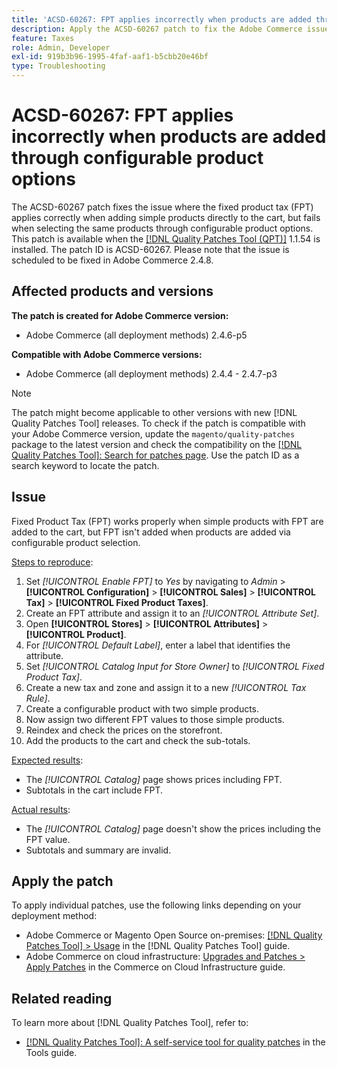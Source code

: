 ```yaml
---
title: 'ACSD-60267: FPT applies incorrectly when products are added through configurable product options'
description: Apply the ACSD-60267 patch to fix the Adobe Commerce issue where the fixed product tax (FPT) applies correctly when adding simple products directly to the cart, but fails when selecting the same products through configurable product options.
feature: Taxes
role: Admin, Developer
exl-id: 919b3b96-1995-4faf-aaf1-b5cbb20e46bf
type: Troubleshooting
---
```

# ACSD-60267: FPT applies incorrectly when products are added through configurable product options

The ACSD-60267 patch fixes the issue where the fixed product tax (FPT) applies correctly when adding simple products directly to the cart, but fails when selecting the same products through configurable product options. This patch is available when the [[!DNL Quality Patches Tool (QPT)]](https://experienceleague.adobe.com/docs/commerce-operations/tools/quality-patches-tool/usage.html) 1.1.54 is installed. The patch ID is ACSD-60267. Please note that the issue is scheduled to be fixed in Adobe Commerce 2.4.8.

## Affected products and versions

**The patch is created for Adobe Commerce version:**

* Adobe Commerce (all deployment methods) 2.4.6-p5

**Compatible with Adobe Commerce versions:**

* Adobe Commerce (all deployment methods) 2.4.4 - 2.4.7-p3

>[!NOTE]
>
>The patch might become applicable to other versions with new [!DNL Quality Patches Tool] releases. To check if the patch is compatible with your Adobe Commerce version, update the `magento/quality-patches` package to the latest version and check the compatibility on the [[!DNL Quality Patches Tool]: Search for patches page](https://experienceleague.adobe.com/tools/commerce-quality-patches/index.html). Use the patch ID as a search keyword to locate the patch.

## Issue

Fixed Product Tax (FPT) works properly when simple products with FPT are added to the cart, but FPT isn't added when products are added via configurable product selection.

<u>Steps to reproduce</u>:

1. Set *[!UICONTROL Enable FPT]* to *Yes* by navigating to *Admin* > **[!UICONTROL Configuration]** > **[!UICONTROL Sales]** > **[!UICONTROL Tax]** > **[!UICONTROL Fixed Product Taxes]**.
1. Create an FPT attribute and assign it to an *[!UICONTROL Attribute Set]*.
1. Open **[!UICONTROL Stores]** > **[!UICONTROL Attributes]** > **[!UICONTROL Product]**.
1. For *[!UICONTROL Default Label]*, enter a label that identifies the attribute.
1. Set *[!UICONTROL Catalog Input for Store Owner]* to *[!UICONTROL Fixed Product Tax]*.
1. Create a new tax and zone and assign it to a new *[!UICONTROL Tax Rule]*.
1. Create a configurable product with two simple products.
1. Now assign two different FPT values to those simple products.
1. Reindex and check the prices on the storefront.
1. Add the products to the cart and check the sub-totals.

<u>Expected results</u>:

* The *[!UICONTROL Catalog]* page shows prices including FPT. 
* Subtotals in the cart include FPT.

<u>Actual results</u>:

* The *[!UICONTROL Catalog]* page doesn't show the prices including the FPT value. 
* Subtotals and summary are invalid.

## Apply the patch

To apply individual patches, use the following links depending on your deployment method:

* Adobe Commerce or Magento Open Source on-premises: [[!DNL Quality Patches Tool] > Usage](/help/tools/quality-patches-tool/usage.md) in the [!DNL Quality Patches Tool] guide.
* Adobe Commerce on cloud infrastructure: [Upgrades and Patches > Apply Patches](https://experienceleague.adobe.com/docs/commerce-cloud-service/user-guide/develop/upgrade/apply-patches.html) in the Commerce on Cloud Infrastructure guide.

## Related reading

To learn more about [!DNL Quality Patches Tool], refer to:

* [[!DNL Quality Patches Tool]: A self-service tool for quality patches](/help/tools/quality-patches-tool/quality-patches-tool-to-self-serve-quality-patches.md) in the Tools guide.
